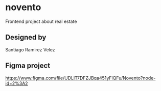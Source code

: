 # novento
Frontend project about real estate

## Designed by
Santiago Ramirez Velez
## Figma project
https://www.figma.com/file/UDLlT7DFZJBqa451yFlQFu/Novento?node-id=2%3A2
